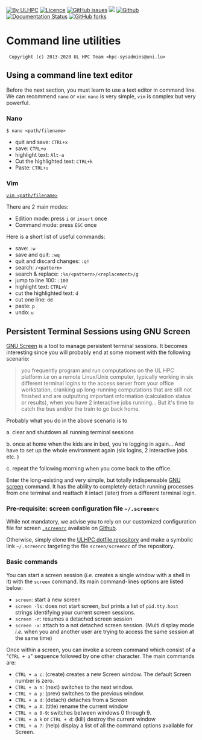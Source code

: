 [![By ULHPC](https://img.shields.io/badge/by-ULHPC-blue.svg)](https://hpc.uni.lu) [![Licence](https://img.shields.io/badge/license-GPL--3.0-blue.svg)](http://www.gnu.org/licenses/gpl-3.0.html) [![GitHub issues](https://img.shields.io/github/issues/ULHPC/tutorials.svg)](https://github.com/ULHPC/tutorials/issues/) [![](https://img.shields.io/badge/slides-PDF-red.svg)](https://github.com/ULHPC/tutorials/raw/devel/beginners/slides.pdf) [![Github](https://img.shields.io/badge/sources-github-green.svg)](https://github.com/ULHPC/tutorials/tree/devel/beginners/) [![Documentation Status](http://readthedocs.org/projects/ulhpc-tutorials/badge/?version=latest)](http://ulhpc-tutorials.readthedocs.io/en/latest/beginners/) [![GitHub forks](https://img.shields.io/github/stars/ULHPC/tutorials.svg?style=social&label=Star)](https://github.com/ULHPC/tutorials)                                                                                                                                                                                                           

# Command line utilities

     Copyright (c) 2013-2020 UL HPC Team <hpc-sysadmins@uni.lu>

## Using a command line text editor

Before the next section, you must learn to use a text editor in command line.
We can recommend `nano` or `vim`: `nano` is very simple, `vim` is complex but very powerful.


### Nano

`$ nano <path/filename>`

* quit and save: `CTRL+x`
* save: `CTRL+o`
* highlight text: `Alt-a`
* Cut the highlighted text: `CTRL+k`
* Paste: `CTRL+u`


### Vim

[`vim <path/filename>`](https://vim.rtorr.com/)

There are 2 main modes:

* Edition mode: press `i` or `insert` once
* Command mode: press `ESC` once

Here is a short list of useful commands:

* save: `:w`
* save and quit: `:wq`
* quit and discard changes: `:q!`
* search: `/<pattern>`
* search & replace: `:%s/<pattern>/<replacement>/g`
* jump to line 100: `:100`
* highlight text: `CTRL+V`
* cut the highlighted text: `d`
* cut one line: `dd`
* paste: `p`
* undo: `u`


## Persistent Terminal Sessions using GNU Screen

[GNU Screen](http://www.gnu.org/software/screen/) is a tool to manage persistent terminal sessions.
It becomes interesting since you will probably end at some moment with the following  scenario:

> you frequently program and run computations on the UL HPC platform _i.e_ on a remote Linux/Unix computer, typically working in six different terminal logins to the access server from your office workstation, cranking up long-running computations that are still not finished and are outputting important information (calculation status or results), when you have 2 interactive jobs running... But it's time to catch the bus and/or the train to go back home.

Probably what you do in the above scenario is to

a. clear and shutdown all running terminal sessions

b. once at home when the kids are in bed, you're logging in again... And have to set up the whole environment again (six logins, 2 interactive jobs etc. )

c. repeat the following morning when you come back to the office.

Enter the long-existing and very simple, but totally indispensable [GNU screen](http://www.gnu.org/software/screen/) command. It has the ability to completely detach running processes from one terminal and reattach it intact (later) from a different terminal login.

### Pre-requisite: screen configuration file `~/.screenrc`

While not mandatory, we advise you to rely on our customized configuration file for screen [`.screenrc`](https://github.com/ULHPC/dotfiles/blob/master/screen/.screenrc) available on [Github](https://github.com/ULHPC/dotfiles/blob/master/screen/.screenrc).

Otherwise, simply clone the [ULHPC dotfile repository](https://github.com/ULHPC/dotfiles/) and make a symbolic link `~/.screenrc` targeting the file `screen/screenrc` of the repository.

### Basic commands

You can start a screen session (_i.e._ creates a single window with a shell in it) with the `screen` command.
Its main command-lines options are listed below:

* `screen`: start a new screen
* `screen -ls`: does not start screen, but prints a list of `pid.tty.host` strings identifying your current screen sessions.
* `screen -r`: resumes a detached screen session
* `screen -x`: attach to a not detached screen session. (Multi display mode _i.e._ when you and another user are trying to access the same session at the same time)


Once within a screen, you can invoke a screen command which consist of a "`CTRL + a`" sequence followed by one other character. The main commands are:

* `CTRL + a c`: (create) creates a new Screen window. The default Screen number is zero.
* `CTRL + a n`: (next) switches to the next window.
* `CTRL + a p`: (prev) switches to the previous window.
* `CTRL + a d`: (detach) detaches from a Screen
* `CTRL + a A`: (title) rename the current window
* `CTRL + a 0-9`: switches between windows 0 through 9.
* `CTRL + a k` or `CTRL + d`: (kill) destroy the current window
* `CTRL + a ?`: (help) display a list of all the command options available for Screen.
